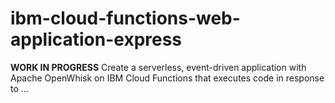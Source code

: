 # ibm-cloud-functions-web-application-express
**WORK IN PROGRESS** Create a serverless, event-driven application with Apache OpenWhisk on IBM Cloud Functions that executes code in response to ...
